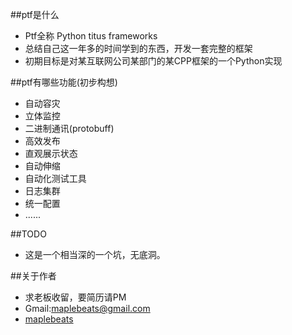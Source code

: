 ##ptf是什么
* Ptf全称 Python titus frameworks
* 总结自己这一年多的时间学到的东西，开发一套完整的框架
* 初期目标是对某互联网公司某部门的某CPP框架的一个Python实现

##ptf有哪些功能(初步构想)
* 自动容灾
* 立体监控
* 二进制通讯(protobuff)
* 高效发布
* 直观展示状态
* 自动伸缩
* 自动化测试工具
* 日志集群
* 统一配置
* ......

##TODO
* 这是一个相当深的一个坑，无底洞。

##关于作者

* 求老板收留，要简历请PM
* Gmail:maplebeats@gmail.com
* [maplebeats](http://maplebeats.com/) 

